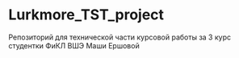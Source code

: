 # Lurkmore_TST_project
Репозиторий для технической части курсовой работы за 3 курс студентки ФиКЛ ВШЭ Маши Ершовой
